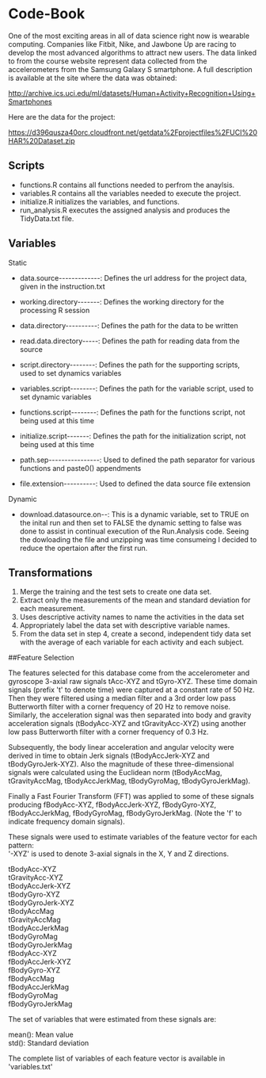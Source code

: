 Code-Book
=========

One of the most exciting areas in all of data science right now is wearable computing. Companies like Fitbit, Nike, and Jawbone Up are racing to develop the most advanced algorithms to attract new users. The data linked to from the course website represent data collected from the accelerometers from the Samsung Galaxy S smartphone. A full description is available at the site where the data was obtained: 

http://archive.ics.uci.edu/ml/datasets/Human+Activity+Recognition+Using+Smartphones 

Here are the data for the project: 

https://d396qusza40orc.cloudfront.net/getdata%2Fprojectfiles%2FUCI%20HAR%20Dataset.zip

## Scripts

* functions.R       contains all functions needed to perfrom the anaylsis.
* variables.R       contains all the variables needed to execute the project.
* initialize.R      initializes the variables, and functions.
* run_analysis.R    executes the assigned analysis and produces the TidyData.txt file.

## Variables

  Static
  
  * data.source-------------: Defines the url address for the project data, given in the instruction.txt
  * working.directory-------: Defines the working directory for the processing R session
  * data.directory----------: Defines the path for the data to be written
  * read.data.directory-----: Defines the path for reading data from the source
  * script.directory--------: Defines the path for the supporting scripts, used to set dynamics variables
  
  * variables.script--------: Defines the path for the variable script, used to set dynamic variables
  * functions.script--------: Defines the path for the functions script, not being used at this time 
  * initialize.script-------: Defines the path for the initialization script, not being used at this time
  
  * path.sep----------------: Used to defined the path separator for various functions and paste0() appendments  
  * file.extension----------: Used to defined the data source file extension  
  
  Dynamic
  
  * download.datasource.on--: This is a dynamic variable, set to TRUE on the inital run and then set to FALSE
                              the dynamic setting to false was done to assist in continual execution of the 
                              Run.Analysis code. Seeing the dowloading the file and unzipping was time consumeing 
                              I decided to reduce the opertaion after the first run. 

## Transformations

  1. Merge the training and the test sets to create one data set.
  2. Extract only the measurements of the mean and standard deviation for each measurement. 
  3. Uses descriptive activity names to name the activities in the data set
  4. Appropriately label the data set with descriptive variable names. 
  5. From the data set in step 4, create a second, independent tidy data set with the average 
     of each variable for each activity and each subject.
     
##Feature Selection 

The features selected for this database come from the accelerometer and gyroscope 3-axial raw signals tAcc-XYZ and tGyro-XYZ. These time domain signals (prefix 't' to denote time) were captured at a constant rate of 50 Hz. Then they were filtered using a median filter and a 3rd order low pass Butterworth filter with a corner frequency of 20 Hz to remove noise. Similarly, the acceleration signal was then separated into body and gravity acceleration signals (tBodyAcc-XYZ and tGravityAcc-XYZ) using another low pass Butterworth filter with a corner frequency of 0.3 Hz. 

Subsequently, the body linear acceleration and angular velocity were derived in time to obtain Jerk signals (tBodyAccJerk-XYZ and tBodyGyroJerk-XYZ). Also the magnitude of these three-dimensional signals were calculated using the Euclidean norm (tBodyAccMag, tGravityAccMag, tBodyAccJerkMag, tBodyGyroMag, tBodyGyroJerkMag). 

Finally a Fast Fourier Transform (FFT) was applied to some of these signals producing fBodyAcc-XYZ, fBodyAccJerk-XYZ, fBodyGyro-XYZ, fBodyAccJerkMag, fBodyGyroMag, fBodyGyroJerkMag. (Note the 'f' to indicate frequency domain signals). 

These signals were used to estimate variables of the feature vector for each pattern:  
'-XYZ' is used to denote 3-axial signals in the X, Y and Z directions.  

tBodyAcc-XYZ   
tGravityAcc-XYZ  
tBodyAccJerk-XYZ  
tBodyGyro-XYZ  
tBodyGyroJerk-XYZ  
tBodyAccMag  
tGravityAccMag  
tBodyAccJerkMag  
tBodyGyroMag  
tBodyGyroJerkMag  
fBodyAcc-XYZ  
fBodyAccJerk-XYZ  
fBodyGyro-XYZ  
fBodyAccMag  
fBodyAccJerkMag  
fBodyGyroMag  
fBodyGyroJerkMag  

The set of variables that were estimated from these signals are:   

mean(): Mean value  
std(): Standard deviation  

The complete list of variables of each feature vector is available in 'variables.txt'  
